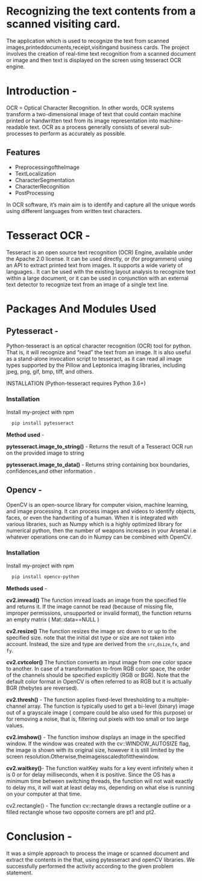 
# Recognizing the text contents from a scanned visiting card.

The application which is used to recognize the text from scanned images,printeddocuments,receipt,visitingand business cards. The project involves the creation of real-time text recognition from a scanned document or image and then text is displayed on the screen using tesseract OCR engine.


# Introduction -
OCR = Optical Character Recognition. In other words, OCR systems transform a two-dimensional image of text that could contain machine printed or handwritten text from its image representation into machine-readable text. OCR as a process generally consists of several sub-processes to perform as accurately as possible.
## Features

- PreprocessingoftheImage 
- TextLocalization
- CharacterSegmentation
- CharacterRecognition
- PostProcessing

In OCR software, it’s main aim is to identify and capture all the unique
words using different languages from written text characters.
# Tesseract OCR -
Tesseract is an open source text recognition (OCR) Engine, available under the Apache 2.0 license. It can be used directly, or (for programmers) using an API to extract printed text from images. It supports a wide variety of languages.. It can be used with the existing layout analysis to recognize text within a large document, or it can be used in conjunction with an external text detector to recognize text from an image of a single text line.
#  Packages And Modules Used  
## Pytesseract -
Python-tesseract is an optical character recognition (OCR) tool for
python. That is, it will recognize and “read” the text from an image.
It is also useful as a stand-alone invocation script to tesseract, as it can read all image types supported by the Pillow and Leptonica imaging libraries, including jpeg, png, gif, bmp, tiff, and others.

INSTALLATION (Python-tesseract requires Python 3.6+)
### Installation

Install my-project with npm

```bash
  pip install pytesseract
```
**Method used** -

**pytesseract.image_to_string()** -
Returns the result of a Tesseract OCR run on the provided image to string

**pytesseract.image_to_data()** -
Returns string containing box boundaries, confidences,and other information .
##  Opencv  -
OpenCV is an open-source library for computer vision, machine learning, and image processing.
It can process images and videos to identify objects, faces, or even the handwriting of a human.
When it is integrated with various libraries, such as Numpy which is a highly optimized library for numerical python, then the number of weapons increases in your Arsenal i.e whatever operations one can do in Numpy can be combined with OpenCV.
### Installation
Install my-project with npm

```bash
  pip install opencv-python
```
**Methods used** - 

**cv2.imread()**
The function imread loads an image from the specified file and returns it. If the image cannot be read (because of missing file, improper permissions, unsupported or invalid format), the function returns an empty matrix ( Mat::data==NULL )

**cv2.resize()**
The function resizes the image src down to or up to the specified size. note that the initial dst type or size are not taken into account. Instead, the size and type are derived from the `src`,`dsize`,`fx`, and `fy`.

**cv2.cvtcolor()**
The function converts an input image from one color space to another. In case of a transformation to-from RGB color space, the order of the channels should be specified explicitly (RGB or BGR). Note that the default color
format in OpenCV is often referred to as RGB but it is actually BGR (thebytes are reversed).

**cv2.thresh()** -
The function applies fixed-level thresholding to a multiple-channel array. The function is typically used to get a bi-level (binary) image out of a grayscale image ( compare could be also used for this purpose) or for removing a noise, that is, filtering out pixels with too small or too large
values.

**cv2.imshow()** -
The function imshow displays an image in the specified window. If the window was created with the cv::WINDOW_AUTOSIZE flag, the image is shown with its original size, however it is still limited by the screen resolution.Otherwise,theimageisscaledtofitthewindow.

**cv2.waitkey()**-
The function waitKey waits for a key event infinitely when it is 0 or for delay milliseconds, when it is positive. Since the OS has a minimum time between switching threads, the function will not wait exactly to delay ms, it will wait at least delay ms, depending on what else is running on your computer at that time.

cv2.rectangle() -
The function cv::rectangle draws a rectangle outline or a filled rectangle whose two opposite corners are pt1 and pt2.
# Conclusion -
It was a simple approach to process the image or scanned document and
extract the contents in the that, using pytesseract and openCV libraries.
We successfully performed the activity according to the given problem statement.
